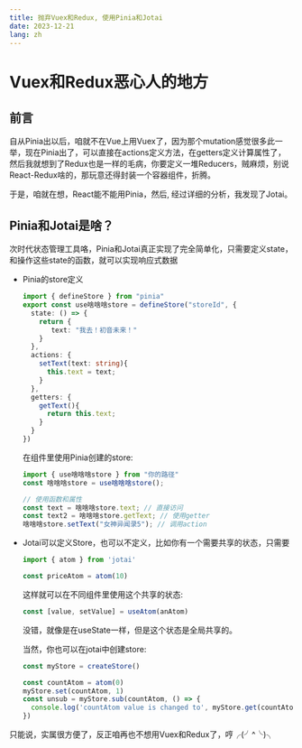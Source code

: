 ```yaml
---
title: 抛弃Vuex和Redux, 使用Pinia和Jotai
date: 2023-12-21
lang: zh
---
```


# Vuex和Redux恶心人的地方

## 前言

自从Pinia出以后，咱就不在Vue上用Vuex了，因为那个mutation感觉很多此一举，现在Pinia出了，可以直接在actions定义方法，在getters定义计算属性了，然后我就想到了Redux也是一样的毛病，你要定义一堆Reducers，贼麻烦，别说React-Redux啥的，那玩意还得封装一个容器组件，折腾。

于是，咱就在想，React能不能用Pinia，然后, 经过详细的分析，我发现了Jotai。



## Pinia和Jotai是啥？

次时代状态管理工具咯，Pinia和Jotai真正实现了完全简单化，只需要定义state，和操作这些state的函数，就可以实现响应式数据

* Pinia的store定义

  ```typescript
  import { defineStore } from "pinia"
  export const use啥啥啥store = defineStore("storeId", {
    state: () => {
      return {
         text: "我去！初音未来！"
      }
    },
    actions: {
      setText(text: string){
        this.text = text;
      }
    },
    getters: {
      getText(){
        return this.text;
      }
    }
  })
  ```

  在组件里使用Pinia创建的store:

  ```typescript
  import { use啥啥啥store } from "你的路径"
  const 啥啥啥store = use啥啥啥store();
  
  // 使用函数和属性
  const text = 啥啥啥store.text; // 直接访问
  const text2 = 啥啥啥store.getText; // 使用getter
  啥啥啥store.setText("女神异闻录5"); // 调用action
  ```

  

* Jotai可以定义Store，也可以不定义，比如你有一个需要共享的状态，只需要

  ```typescript
  import { atom } from 'jotai'

  const priceAtom = atom(10)
  ```

  这样就可以在不同组件里使用这个共享的状态:

  ```typescript
  const [value, setValue] = useAtom(anAtom)
  ```

  没错，就像是在useState一样，但是这个状态是全局共享的。

  当然，你也可以在jotai中创建store:
  ```typescript
  const myStore = createStore()

  const countAtom = atom(0)
  myStore.set(countAtom, 1)
  const unsub = myStore.sub(countAtom, () => {
    console.log('countAtom value is changed to', myStore.get(countAtom))
  })
  ```


只能说，实属很方便了，反正咱再也不想用Vuex和Redux了，哼╭(╯^╰)╮

